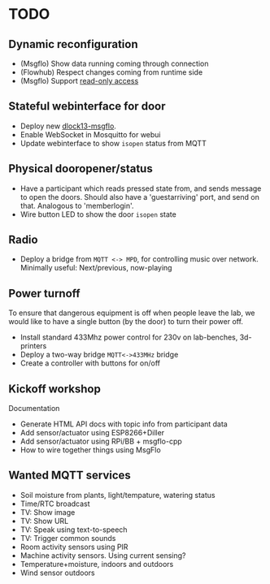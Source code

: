 
# TODO

## Dynamic reconfiguration

* (Msgflo) Show data running coming through connection
* (Flowhub) Respect changes coming from runtime side
* (Msgflo) Support [read-only access](https://github.com/msgflo/msgflo/issues/37)

## Stateful webinterface for door

* Deploy new [dlock13-msgflo](https://github.com/bitraf/dlock13/tree/master/dlock13-msgflo).
* Enable WebSocket in Mosquitto for webui
* Update webinterface to show `isopen` status from MQTT

## Physical dooropener/status

* Have a participant which reads pressed state from, and sends message to open the doors.
Should also have a 'guestarriving' port, and send on that. Analogous to 'memberlogin'.
* Wire button LED to show the door `isopen` state

## Radio

* Deploy a bridge from `MQTT <-> MPD`, for controlling music over network.
Minimally useful: Next/previous, now-playing

## Power turnoff

To ensure that dangerous equipment is off when people leave the lab,
we would like to have a single button (by the door) to turn their power off.

* Install standard 433Mhz power control for 230v on lab-benches, 3d-printers
* Deploy a two-way bridge `MQTT<->433MHz` bridge
* Create a controller with buttons for on/off

## Kickoff workshop

Documentation

* Generate HTML API docs with topic info from participant data
* Add sensor/actuator using ESP8266+Diller
* Add sensor/actuator using RPi/BB + msgflo-cpp
* How to wire together things using MsgFlo

## Wanted MQTT services

* Soil moisture from plants, light/tempature, watering status
* Time/RTC broadcast
* TV: Show image
* TV: Show URL
* TV: Speak using text-to-speech
* TV: Trigger common sounds
* Room activity sensors using PIR
* Machine activity sensors. Using current sensing?
* Temperature+moisture, indoors and outdoors
* Wind sensor outdoors
